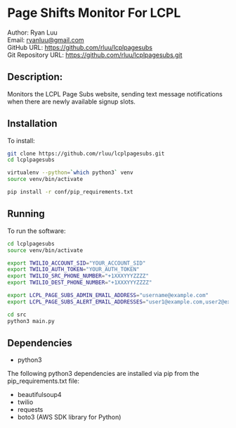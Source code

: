 # Page Shifts Monitor For LCPL

Author: Ryan Luu  
Email: ryanluu@gmail.com  
GitHub URL: https://github.com/rluu/lcplpagesubs  
Git Repository URL: https://github.com/rluu/lcplpagesubs.git  

## Description:

Monitors the LCPL Page Subs website, sending text message notifications when there are newly available signup slots.

## Installation

To install:

```bash
git clone https://github.com/rluu/lcplpagesubs.git
cd lcplpagesubs

virtualenv --python=`which python3` venv
source venv/bin/activate

pip install -r conf/pip_requirements.txt
```

## Running

To run the software:

```bash
cd lcplpagesubs
source venv/bin/activate

export TWILIO_ACCOUNT_SID="YOUR_ACCOUNT_SID"
export TWILIO_AUTH_TOKEN="YOUR_AUTH_TOKEN"
export TWILIO_SRC_PHONE_NUMBER="+1XXXYYYZZZZ"
export TWILIO_DEST_PHONE_NUMBER="+1XXXYYYZZZZ"

export LCPL_PAGE_SUBS_ADMIN_EMAIL_ADDRESS="username@example.com"
export LCPL_PAGE_SUBS_ALERT_EMAIL_ADDRESSES="user1@example.com,user2@example.com"

cd src
python3 main.py
```

## Dependencies

- python3

The following python3 dependencies are installed via pip from the pip_requirements.txt file:
- beautifulsoup4
- twilio
- requests
- boto3  (AWS SDK library for Python)



